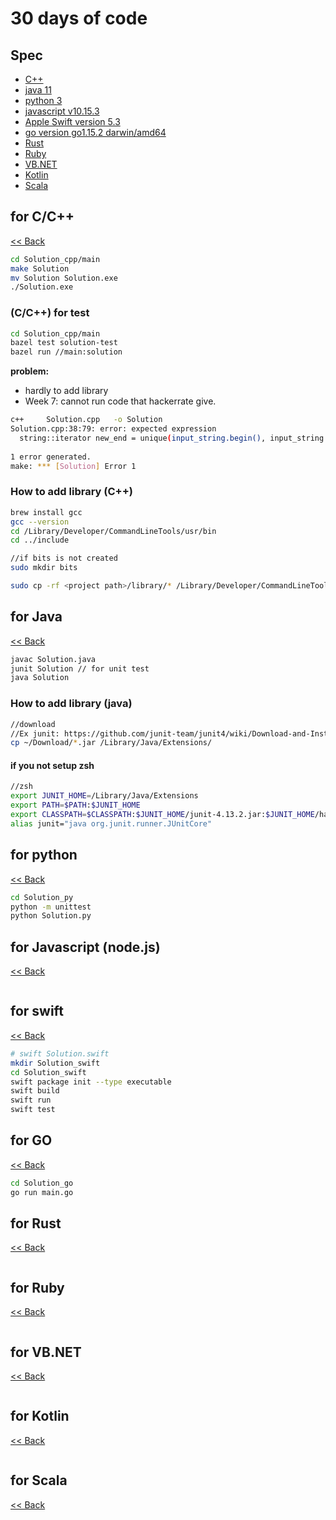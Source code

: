 # 30 days of code

## Spec

* [C++](##-for-C/C++)
* [java 11](##-for-Java)
* [python 3](##-for-Python)
* [javascript v10.15.3](##-for-Javascript-(node.js))
* [Apple Swift version 5.3](##-for-Swift)
* [go version go1.15.2 darwin/amd64](##-for-Go)
* [Rust](##-for-Rust)
* [Ruby](##-for-Ruby)
* [VB.NET](##-for-VB.NET)
* [Kotlin](##-for-Kotlin)
* [Scala](##-for-Scala)

## for C/C++

[<< Back](##-Spec)

```bash
cd Solution_cpp/main
make Solution
mv Solution Solution.exe
./Solution.exe
```

### (C/C++) for test

```bash
cd Solution_cpp/main
bazel test solution-test
bazel run //main:solution
```

**problem:**

* hardly to add library
* Week 7: cannot run code that hackerrate give.

```bash
c++     Solution.cpp   -o Solution
Solution.cpp:38:79: error: expected expression
  string::iterator new_end = unique(input_string.begin(), input_string.end(), [](const char &x, const char &y) {
                                                                              ^
1 error generated.
make: *** [Solution] Error 1
```

### How to add library (C++)

```bash
brew install gcc
gcc --version
cd /Library/Developer/CommandLineTools/usr/bin
cd ../include

//if bits is not created
sudo mkdir bits

sudo cp -rf <project path>/library/* /Library/Developer/CommandLineTools/usr/include/*
```

## for Java

[<< Back](##-Spec)

```bash
javac Solution.java
junit Solution // for unit test
java Solution
```

### How to add library (java)

```bash
//download
//Ex junit: https://github.com/junit-team/junit4/wiki/Download-and-Install
cp ~/Download/*.jar /Library/Java/Extensions/
```

#### if you not setup zsh

```zsh
//zsh
export JUNIT_HOME=/Library/Java/Extensions
export PATH=$PATH:$JUNIT_HOME
export CLASSPATH=$CLASSPATH:$JUNIT_HOME/junit-4.13.2.jar:$JUNIT_HOME/hamcrest-core-1.3.jar
alias junit="java org.junit.runner.JUnitCore"
```

## for python

[<< Back](##-Spec)

```bash
cd Solution_py
python -m unittest
python Solution.py
```

## for Javascript (node.js)

[<< Back](##-Spec)

```bash
```

## for swift

[<< Back](##-Spec)

```bash
# swift Solution.swift
mkdir Solution_swift
cd Solution_swift
swift package init --type executable
swift build
swift run
swift test
```

## for GO

[<< Back](##-Spec)

```bash
cd Solution_go
go run main.go
```

## for Rust

[<< Back](##-Spec)

```bash
```

## for Ruby

[<< Back](##-Spec)

```bash
```

## for VB.NET

[<< Back](##-Spec)

```bash
```

## for Kotlin

[<< Back](##-Spec)

```bash
```

## for Scala

[<< Back](##-Spec)

```bash
```
